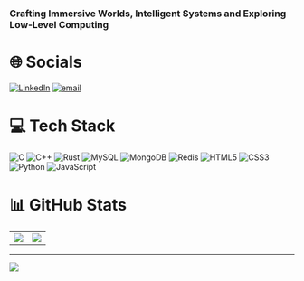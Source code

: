### Crafting Immersive Worlds, Intelligent Systems and Exploring Low-Level Computing

# 🌐 Socials
[![LinkedIn](https://img.shields.io/badge/LinkedIn-%230077B5.svg?logo=linkedin&logoColor=white)](https://linkedin.com/in/https://www.linkedin.com/in/rezwan-rahman-95aa13330/) [![email](https://img.shields.io/badge/Email-D14836?logo=gmail&logoColor=white)](mailto:crimsoncaelum@proton.me) 

# 💻 Tech Stack
![C](https://img.shields.io/badge/c-%2300599C.svg?style=for-the-badge&logo=c&logoColor=white) ![C++](https://img.shields.io/badge/c++-%2300599C.svg?style=for-the-badge&logo=c%2B%2B&logoColor=white) ![Rust](https://img.shields.io/badge/rust-%23000000.svg?style=for-the-badge&logo=rust&logoColor=white) ![MySQL](https://img.shields.io/badge/mysql-4479A1.svg?style=for-the-badge&logo=mysql&logoColor=white) ![MongoDB](https://img.shields.io/badge/MongoDB-%234ea94b.svg?style=for-the-badge&logo=mongodb&logoColor=white) ![Redis](https://img.shields.io/badge/redis-%23DD0031.svg?style=for-the-badge&logo=redis&logoColor=white) ![HTML5](https://img.shields.io/badge/html5-%23E34F26.svg?style=for-the-badge&logo=html5&logoColor=white) ![CSS3](https://img.shields.io/badge/css3-%231572B6.svg?style=for-the-badge&logo=css3&logoColor=white) ![Python](https://img.shields.io/badge/python-3670A0?style=for-the-badge&logo=python&logoColor=ffdd54) ![JavaScript](https://img.shields.io/badge/javascript-%23323330.svg?style=for-the-badge&logo=javascript&logoColor=%23F7DF1E)
# 📊 GitHub Stats
<table>
  <tr>
    <td>
      <img src="https://github-readme-stats.vercel.app/api?username=crimson-rain&theme=dark&hide_border=false&include_all_commits=true&count_private=true"/>
    </td>
    <td>
      <img src="https://github-readme-streak-stats.herokuapp.com/?user=crimson-rain&theme=dark&hide_border=false"/>
    </td>
  </tr>
</table>

---
[![](https://visitcount.itsvg.in/api?id=crimson-rain&icon=0&color=4)](https://visitcount.itsvg.in)

<!-- Proudly created with GPRM ( https://gprm.itsvg.in ) -->
